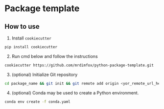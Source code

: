 # Package template

## How to use

1. Install `cookiecutter`

```bash
pip install cookiecutter
```

2. Run cmd below and follow the instructions

```bash
cookiecutter https://github.com/mrdimfox/python-package-template.git
```

3. (optional) Initialize Git repository

```bash
cd package_name && git init && git remote add origin <yor_remote_url_here>
```

4. (optional) Conda may be used to create a Python environment.

```bash
conda env create -f conda.yaml
```
